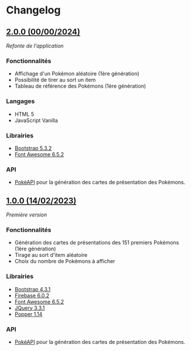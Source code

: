 # Changelog

## [2.0.0 (00/00/2024)](https://github.com/GerlariMin/PokeDraw/tree/2.0.0)

_Refonte de l'application_

### Fonctionnalités

- Affichage d'un Pokémon aléatoire (1ère génération)
- Possibilité de tirer au sort un item
- Tableau de référence des Pokémons (1ère génération)

### Langages

- HTML 5
- JavaScript Vanilla

### Librairies

- [Bootstrap 5.3.2](https://getbootstrap.com/docs/5.3/getting-started/introduction/)
- [Font Awesome 6.5.2](https://fontawesome.com/v6/search)

### API

- [PokéAPI](https://pokeapi.co/docs/v2) pour la génération des cartes de présentation des Pokémons.

## [1.0.0 (14/02/2023)](https://github.com/GerlariMin/PokeDraw/tree/1.0.0)

_Première version_

### Fonctionnalités

- Génération des cartes de présentations des 151 premiers Pokémons (1ère génération)
- Tirage au sort d'item aléatoire
- Choix du nombre de Pokémons à afficher

### Librairies

- [Bootstrap 4.3.1](https://getbootstrap.com/docs/4.3/getting-started/introduction/)
- [Firebase 6.0.2](https://firebase.google.com/docs)
- [Font Awesome 6.5.2](https://fontawesome.com/v6/search)
- [JQuery 3.3.1](https://api.jquery.com/category/deprecated/deprecated-3.3/)
- [Popper 1.14](https://popper.js.org/docs/v1/)

### API

- [PokéAPI](https://pokeapi.co/docs/v2) pour la génération des cartes de présentation des Pokémons.